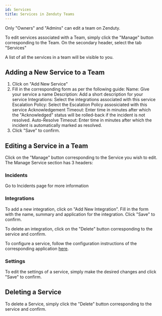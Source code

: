 ```yaml
---
id: Services
title: Services in Zenduty Teams 
---
```

Only "Owners" and "Admins" can edit a team on Zenduty.

To edit services associated with a Team, simply click the "Manage" button corresponding to the Team. On the secondary header, select the tab "Services" 

A list of all the services in a team will be visible to you. 

## Adding a New Service to a Team

1. Click on "Add New Service"
2. Fill in the corresponding form as per the following guide:
	Name: Give your service a name
	Description: Add a short description for your service
	Integrations: Select the integrations associated with this service
	Escalation Policy: Select the Escalation Policy assosiciated with this service
	Acknowledgement Timeout: Enter time in minutes after which the "Acknowledged" status will be rolled-back if the incident is not resolved.
	Auto-Resolve Timeout: Enter time in minutes after which the incident is automatically marked as resolved. 
3. Click "Save" to confirm.  

## Editing a Service in a Team

Click on the "Manage" button corresponding to the Service you wish to edit. The Manage Service section has 3 headers:

### Incidents

Go to Incidents page for more information

### Integrations

To add a new integration, click on "Add New Integration". 
Fill in the form with the name, summary and application for the integration. Click "Save" to confirm. 

To delete an integration, click on the "Delete" button corresponding to the service and confirm. 

To configure a service, follow the configuration instructions of the corresponding application [here](Integrations.md). 

### Settings

To edit the settings of a service, simply make the desired changes and click "Save" to confirm.

## Deleting a Service

To delete a Service, simply click the "Delete" button corresponding to the service and confirm. 